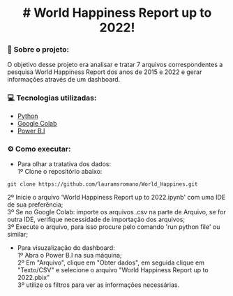 <h1 align="center"> # World Happiness Report up to 2022! </h1>

### :round_pushpin: <strong>Sobre o projeto:</strong>

O objetivo desse projeto era analisar e tratar 7 arquivos correspondentes a pesquisa World Happiness Report dos anos de 2015 e 2022 e gerar informações através de um dashboard.

### :computer: <strong>Tecnologias utilizadas:</strong>
- [Python](https://www.python.org/)
- [Google Colab](https://colab.research.google.com/)
- [Power B.I](https://powerbi.microsoft.com/pt-br/)

### :gear: <strong>Como executar:</strong>

- Para olhar a tratativa dos dados:<br/>
1º Clone o repositório abaixo:
```shell
git clone https://github.com/lauramsromano/World_Happines.git
```
2º Inicie o arquivo 'World Happiness Report up to 2022.ipynb' com uma IDE de sua preferência; <br/>
3º Se no Google Colab: importe os arquivos .csv na parte de Arquivo, se for outra IDE, verifique necessidade de importação dos arquivos; <br/>
3º Execute o arquivo, para isso procure pelo comando 'run python file' ou similar; <br/>

- Para visuzalização do dashboard:<br/>
1º Abra o Power B.I na sua máquina; <br/>
2º Em "Arquivo", clique em "Obter dados", em seguida clique em "Texto/CSV" e selecione o arquivo "World Happiness Report up to 2022.pbix" <br/>
3º utilize os filtros para ver as informações necessárias.
